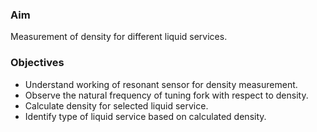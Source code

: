 ### Aim 
Measurement of density for different liquid services.

### Objectives
- Understand working of resonant sensor for density measurement.
- Observe the natural frequency of tuning fork with respect to density. 
- Calculate density for selected liquid service.
- Identify type of liquid service based on calculated density.




